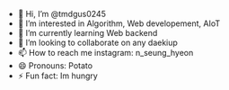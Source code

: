 - 👋 Hi, I’m @tmdgus0245
- 👀 I’m interested in Algorithm, Web developement, AIoT
- 🌱 I’m currently learning Web backend
- 💞️ I’m looking to collaborate on any daekiup
- 📫 How to reach me instagram: n_seung_hyeon
- 😄 Pronouns: Potato
- ⚡ Fun fact: Im hungry

<!---
tmdgus0245/tmdgus0245 is a ✨ special ✨ repository because its `README.md` (this file) appears on your GitHub profile.
You can click the Preview link to take a look at your changes.
--->
